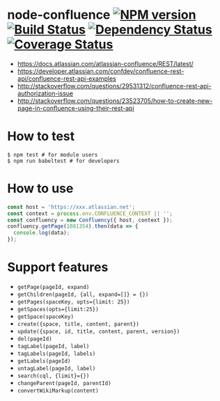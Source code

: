 # node-confluence [![NPM version][npm-image]][npm-url] [![Build Status][travis-image]][travis-url] [![Dependency Status][depstat-image]][depstat-url] [![Coverage Status][coveralls-image]][coveralls-url]



- https://docs.atlassian.com/atlassian-confluence/REST/latest/
- https://developer.atlassian.com/confdev/confluence-rest-api/confluence-rest-api-examples
- http://stackoverflow.com/questions/29531312/confluence-rest-api-authorization-issue
- http://stackoverflow.com/questions/23523705/how-to-create-new-page-in-confluence-using-their-rest-api

# How to test

```
$ npm test # for module users 
$ npm run babeltest # for developers
```

[npm-url]: https://npmjs.org/package/confluency
[npm-image]: https://badge.fury.io/js/confluency.png

[travis-url]: http://travis-ci.org/heycalmdown/node-confluence
[travis-image]: https://secure.travis-ci.org/heycalmdown/node-confluence.png?branch=master

[depstat-url]: https://david-dm.org/heycalmdown/node-confluence
[depstat-image]: https://david-dm.org/heycalmdown/node-confluence.png

[coveralls-url]: https://coveralls.io/github/heycalmdown/node-confluence?branch=master
[coveralls-image]: https://coveralls.io/repos/github/heycalmdown/node-confluence/badge.svg?branch=master

# How to use

```Javascript
const host = 'https://xxx.atlassian.net';
const context = process.env.CONFLUENCE_CONTEXT || '';
const confluency = new Confluency({ host, context });
confluency.getPage(1081354).then(data => {
  console.log(data);
});
```

# Support features

- `getPage(pageId, expand)`
- `getChildren(pageId, {all, expand=[]} = {})`
- `getPages(spaceKey, opts={limit: 25})`
- `getSpaces(opts={limit:25})`
- `getSpace(spaceKey)`
- `create({space, title, content, parent})`
- `update({space, id, title, content, parent, version})`
- `del(pageId)`
- `tagLabel(pageId, label)`
- `tagLabels(pageId, labels)`
- `getLabels(pageId)`
- `untagLabel(pageId, label)`
- `search(cql, {limit}={})`
- `changeParent(pageId, parentId)`
- `convertWikiMarkup(content)`
